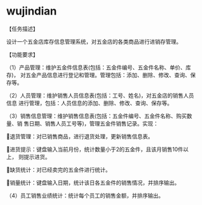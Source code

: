 # wujindian
【任务描述】

设计一个五金店库存信息管理系统，对五金店的各类商品进行进销存管理。

【功能要求】

（1）产品管理：维护五金件信息表(包括：五金件编号、五金件名称、单价、库存)，
对五金产品信息进行登记和管理。管理包括：添加、删除、修改、查询、保存等。

（2）人员管理：维护销售人员信息表(包括：工号、姓名)，对五金店的销售人员信息
进行管理，包括：人员信息的添加、删除、修改、查询、保存等。

（3）销售信息管理：维护销售信息表(包括：五金件编号、五金件名称、购买数量、销
售日期、销售人员工号等)，管理五金件销售记录。实现：

退货管理：对已销售商品，进行退货处理，更新销售信息表。

进货提示：键盘输入当前月份，统计数量小于2的五金件，且该月销售10件以上，
则提示进货。

缺货统计：对已经卖完的五金件进行统计。

销量统计：键盘输入日期，统计该日各五金件的销售情况，并排序输出。

（4）员工销售业绩统计：统计每个员工的销售金额，并排序输出。
